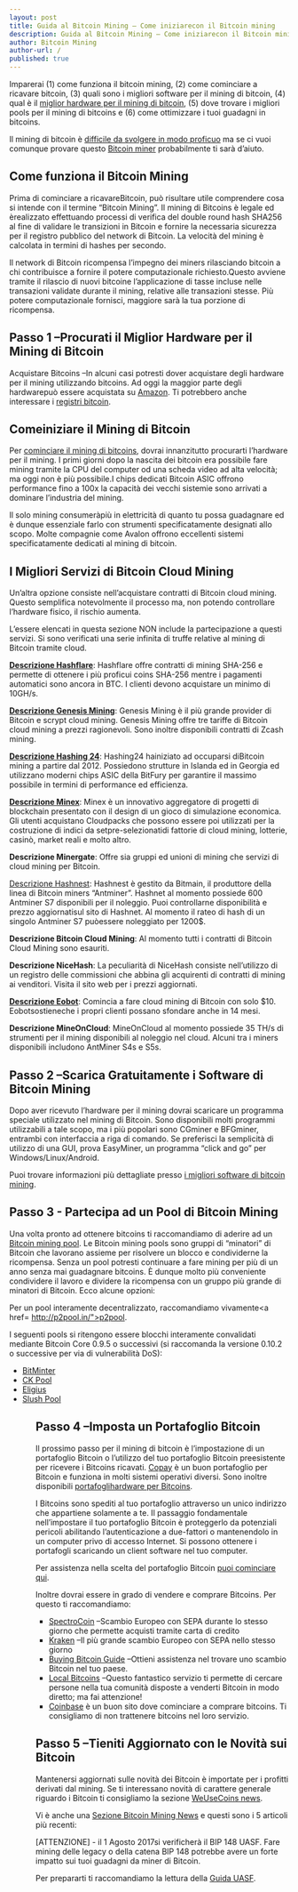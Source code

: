 ```yaml
---
layout: post
title: Guida al Bitcoin Mining – Come iniziarecon il Bitcoin mining
description: Guida al Bitcoin Mining – Come iniziarecon il Bitcoin mining
author: Bitcoin Mining
author-url: /
published: true
---
```


Imparerai (1) come funziona il bitcoin mining, (2) come cominciare a ricavare bitcoin, (3) quali sono i migliori software per il mining di bitcoin, (4) qual è il <a href="https://www.bitcoinmining.com/bitcoin-mining-hardware/">miglior hardware per il mining di bitcoin</a>, (5) dove trovare i migliori pools per il mining di bitcoins e (6) come ottimizzare i tuoi guadagni in bitcoins.

Il mining di bitcoin è <a href="https://www.bitcoinmining.com/bitcoin-mining-profitability/">difficile da svolgere in modo proficuo</a> ma se ci vuoi comunque provare questo <a href="http://geni.us/37CM">Bitcoin miner</a> probabilmente ti sarà d’aiuto. 

<h2>Come funziona il Bitcoin Mining </h2>

Prima di cominciare a ricavareBitcoin, può risultare utile comprendere cosa si intende con il termine “Bitcoin Mining”. Il mining di Bitcoins è legale ed èrealizzato effettuando processi di verifica del double round hash SHA256 al fine di validare le transizioni in Bitcoin e fornire la necessaria sicurezza per il registro pubblico del network di Bitcoin. La velocità del mining è calcolata in termini di hashes per secondo.

Il network di Bitcoin ricompensa l’impegno dei miners rilasciando bitcoin a chi contribuisce a fornire il potere computazionale richiesto.Questo avviene tramite il rilascio di nuovi bitcoine l’applicazione di tasse incluse nelle transazioni validate durante il mining, relative alle transazioni stesse. Più potere computazionale fornisci, maggiore sarà la tua porzione di ricompensa.

<h2>Passo 1 –Procurati il Miglior Hardware per il Mining di Bitcoin</h2>

Acquistare Bitcoins –In alcuni casi potresti dover acquistare degli hardware per il mining utilizzando bitcoins. Ad oggi la maggior parte degli hardwarepuò essere acquistata su <a href="http://geni.us/37CM">Amazon</a>. Ti potrebbero anche interessare i <a href="http://www.bitcoincharts.com/">registri bitcoin</a>. 

<h2>Comeiniziare il Mining di Bitcoin</h2>

Per <a href="https://www.bitcoinmining.com/bitcoin-mining-for-beginners-how-to-mine-bitcoins/">cominciare il mining di bitcoins</a>, dovrai innanzitutto procurarti l’hardware per il mining. I primi giorni dopo la nascita dei bitcoin era possibile fare mining tramite la CPU del computer od una scheda video ad alta velocità; ma oggi non è più possibile.I chips dedicati Bitcoin ASIC offrono performance fino a 100x la capacità dei vecchi sistemie sono arrivati a dominare l’industria del mining.

Il solo mining consumeràpiù in elettricità di quanto tu possa guadagnare ed è dunque essenziale farlo con strumenti specificatamente designati allo scopo. Molte compagnie come Avalon offrono eccellenti sistemi specificatamente dedicati al mining di bitcoin.

<h2>I Migliori Servizi di Bitcoin Cloud Mining</h2>

Un’altra opzione consiste nell’acquistare contratti di Bitcoin cloud mining. Questo semplifica notevolmente il processo ma, non potendo controllare l’hardware fisico, il rischio aumenta.

L’essere elencati in questa sezione NON include la partecipazione a questi servizi. Si sono verificati una serie infinita di truffe relative al mining di Bitcoin tramite cloud.

<strong><a href="http://geni.us/hashflare">Descrizione Hashflare</a></strong>: Hashflare offre contratti di mining SHA-256 e permette di ottenere i più proficui coins SHA-256 mentre i pagamenti automatici sono ancora in BTC. I clienti devono acquistare un minimo di 10GH/s.

<strong><a href="http://geni.us/advendorgm">Descrizione Genesis Mining</a></strong>: Genesis Mining è il più grande provider di Bitcoin e scrypt cloud mining. Genesis Mining offre tre tariffe di Bitcoin cloud mining a prezzi ragionevoli. Sono inoltre disponibili contratti di Zcash mining.

<strong><a href="http://geni.us/hashing24"> Descrizione Hashing 24</a></strong>: Hashing24 hainiziato ad occuparsi diBitcoin mining a partire dal 2012. Possiedono strutture in Islanda ed in Georgia ed utilizzano moderni chips ASIC della BitFury per garantire il massimo possibile in termini di performance ed efficienza.

<strong><a href="http://geni.us/minex">Descrizione Minex</a></strong>: Minex è un innovativo aggregatore di progetti di blockchain presentato con il design di un gioco di simulazione economica. Gli utenti acquistano Cloudpacks che possono essere poi utilizzati per la costruzione di indici da setpre-selezionatidi fattorie di cloud mining, lotterie, casinò, market reali e molto altro.

<strong>Descrizione Minergate</strong>: Offre sia gruppi ed unioni di mining che servizi di cloud mining per Bitcoin.

<a href="http://geni.us/advendorgm">Descrizione Hashnest</a>: Hashnest è gestito da Bitmain, il produttore della linea di Bitcoin miners “Antminer”. Hashnet al momento possiede 600 Antminer S7 disponibili per il noleggio. Puoi controllarne disponibilità e prezzo aggiornatisul sito di Hashnet. Al momento il rateo di hash di un singolo Antminer S7 puòessere noleggiato per 1200$.

<strong>Descrizione Bitcoin Cloud Mining</strong>: Al momento tutti i contratti di Bitcoin Cloud Mining sono esauriti. 

<strong>Descrizione NiceHash</strong>: La peculiarità di NiceHash consiste nell’utilizzo di un registro delle commissioni che abbina gli acquirenti di contratti di mining ai venditori. Visita il sito web per i prezzi aggiornati.

<strong><a href="http://geni.us/hashflare">Descrizione Eobot</a></strong>: Comincia a fare cloud mining di Bitcoin con solo $10. Eobotsostieneche i propri clienti possano sfondare anche in 14 mesi.

<strong>Descrizione MineOnCloud</strong>: MineOnCloud al momento possiede 35 TH/s di strumenti per il mining disponibili al noleggio nel cloud. Alcuni tra i miners disponibili includono AntMiner S4s e S5s.

<h2>Passo 2 –Scarica Gratuitamente i Software di Bitcoin Mining</h2>

Dopo aver ricevuto l’hardware per il mining dovrai scaricare un programma speciale utilizzato nel mining di Bitcoin. Sono disponibili molti programmi utilizzabili a tale scopo, ma i più popolari sono CGminer e BFGminer, entrambi con interfaccia a riga di comando. Se preferisci la semplicità di utilizzo di una GUI, prova EasyMiner, un programma “click and go” per Windows/Linux/Android.

Puoi trovare informazioni più dettagliate presso <a href="https://www.bitcoinmining.com/bitcoin-mining-software/">i migliori software di bitcoin mining</a>.

<h2>Passo 3 - Partecipa ad un Pool di Bitcoin Mining</h2>

Una volta pronto ad ottenere bitcoins ti raccomandiamo di aderire ad un <a href="https://www.bitcoinmining.com/bitcoin-mining-pools/">Bitcoin mining pool</a>. Le Bitcoin mining pools sono gruppi di “minatori” di Bitcoin che lavorano assieme per risolvere un blocco e condividerne la ricompensa. Senza un pool potresti continuare a fare mining per più di un anno senza mai guadagnare bitcoins. È dunque molto più conveniente condividere il lavoro e dividere la ricompensa con un gruppo più grande di minatori di Bitcoin. Ecco alcune opzioni:

Per un pool interamente decentralizzato, raccomandiamo vivamente<a href= http://p2pool.in/">p2pool</a>.

I seguenti pools si ritengono essere blocchi interamente convalidati mediante Bitcoin Core 0.9.5 o successivi (si raccomanda la versione 0.10.2 o successive per via di vulnerabilità DoS):

<ul>
<li><a href="https://bitminter.com/">BitMinter</a></li>
<li><a href="http://www.kano.is/">CK Pool</a></li>
<li><a href="http://eligius.st/~gateway/">Eligius</a></li>
<li><a href="https://en.bitcoin.it/wiki/Bitcoin_Pooled_Mining">Slush Pool</a></li>
<ul>
 
<h2>Passo 4 –Imposta un Portafoglio Bitcoin</h2>

Il prossimo passo per il mining di bitcoin è l’impostazione di un portafoglio Bitcoin o l’utilizzo del tuo portafoglio Bitcoin preesistente per ricevere i Bitcoins ricavati. <a href="http://geni.us/copay">Copay</a> è un buon portafoglio per Bitcoin e funziona in molti sistemi operativi diversi. Sono inoltre disponibili <a href="http://geni.us/ledger">portafoglihardware per Bitcoins</a>.

I Bitcoins sono spediti al tuo portafoglio attraverso un unico indirizzo che appartiene solamente a te. Il passaggio fondamentale nell’impostare il tuo portafoglio Bitcoin è proteggerlo da potenziali pericoli abilitando l’autenticazione a due-fattori o mantenendolo in un computer privo di accesso Internet. Si possono ottenere i portafogli scaricando un client software nel tuo computer.

Per assistenza nella scelta del portafoglio Bitcoin <a href="https://www.weusecoins.com/en/find-the-best-bitcoin-wallet/">puoi cominciare qui</a>.

Inoltre dovrai essere in grado di vendere e comprare Bitcoins. Per questo ti raccomandiamo:
<ul>
<li><a href="http://geni.us/spectrocoin">SpectroCoin</a> –Scambio Europeo con SEPA durante lo stesso giorno che permette acquisti tramite carta di credito</li>
<li><a href="https://www.kraken.com/">Kraken</a> –Il più grande scambio Europeo con SEPA nello stesso giorno</li>
<li><a href="https://www.weusecoins.com/en/how-buy-bitcoins-online-best-bitcoin-exchange-rate-bitcoin-price/">Buying Bitcoin Guide</a> –Ottieni assistenza nel trovare uno scambio Bitcoin nel tuo paese. </li>
<li><a href="http://geni.us/localbitcoins">Local Bitcoins</a> –Questo fantastico servizio ti permette di cercare persone nella tua comunità disposte a venderti Bitcoin in modo diretto; ma fai attenzione! </li>
<li><a href="http://geni.us/coinbase">Coinbase</a> è un buon sito dove cominciare a comprare bitcoins. Ti consigliamo di non trattenere bitcoins nel loro servizio. </li>
</ul>

<h2>Passo 5 –Tieniti Aggiornato con le Novità sui Bitcoin</h2>
Mantenersi aggiornati sulle novità dei Bitcoin è importate per i profitti derivati dal mining. Se ti interessano novità di carattere generale riguardo i Bitcoin ti consigliamo la sezione <a href="https://www.weusecoins.com/news/">WeUseCoins news</a>.

Vi è anche una <a href="https://www.bitcoinmining.com/news/">Sezione Bitcoin Mining News</a> e questi sono i 5 articoli più recenti:

[ATTENZIONE] - il 1 Agosto 2017si verificherà il BIP 148 UASF. Fare mining delle legacy o della catena BIP 148 potrebbe avere un forte impatto sui tuoi guadagni da miner di Bitcoin. 

Per prepararti ti raccomandiamo la lettura della <a href="https://www.weusecoins.com/uasf-guide/">Guida UASF</a>.

